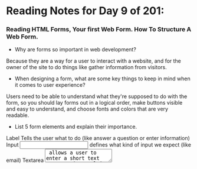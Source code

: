 # Reading Notes for Day 9 of 201:

### Reading HTML Forms, Your first Web Form. How To Structure A Web Form.

 - Why are forms so important in web development?

Because they are a way for a user to interact with a website, and for the owner of the site to do things like gather information from visitors.

- When designing a form, what are some key things to keep in mind when it comes to user experience?

Users need to be able to understand what they're supposed to do with the form, so you should lay forms out in a logical order, make buttons visible and easy to understand, and choose fonts and colors that are very readable.

- List 5 form elements and explain their importance.

Label <label> Tells the user what to do (like answer a question or enter information)
Input <input> defines what kind of input we expect (like email)
Textarea <textarea> allows a user to enter a short text response in a multi-line field.
Button <button>Click</button> is how the user transmits the finished form (via an event listener on the button, but that's later)
<form>Form goes here</form> defines the area of the website where these other interactive elements will reside.
(apparently MarkDown responds to some of these tags.)
### Read Learn JS Introduction To Events.

- How would you describe events to a non-technical friend?

Events are when something happens on a website, usually because the user does a thing like presses a button.

- When using the addEventListener() method, what 2 arguments will you need to provide?
The name of the event and a function to handle the event (code that does something when the event signal is given).

- Describe the event object. Why is the target within the event object useful?
The event object is a parameter specified with a name such as event, evt, or e. It is automatically passed to event handlers to provide extra features and information. It's useful because it specifies where the event is happening and saves us some coding work.


- What is the difference between event bubbling and event capturing? 
Event bubbling checks elements from the event outward, event capturing starts outward and works inward.


## Further reading HTML5 Input Types and Event Reference and listings

## Things I want to know more about

All things taking input and giving back stimulation are cool. I want to know more about how to take in data and do all the stuff with it. 

[back to Table of Contents](./README.md)
